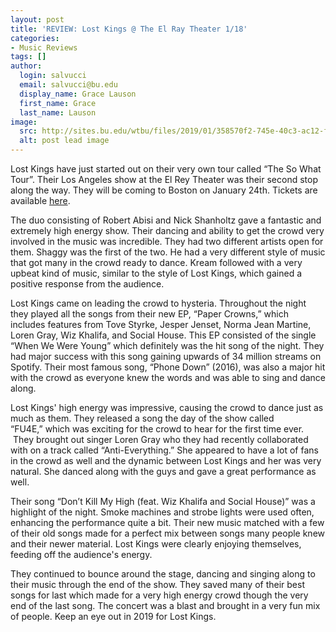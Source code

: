 ```yaml
---
layout: post
title: 'REVIEW: Lost Kings @ The El Ray Theater 1/18'
categories:
- Music Reviews
tags: []
author:
  login: salvucci
  email: salvucci@bu.edu
  display_name: Grace Lauson
  first_name: Grace
  last_name: Lauson
image:
  src: http://sites.bu.edu/wtbu/files/2019/01/358570f2-745e-40c3-ac12-f6f36f66067a.jpg
  alt: post lead image
---
```

Lost Kings have just started out on their very own tour called “The So What Tour”. Their Los Angeles show at the El Rey Theater was their second stop along the way. They will be coming to Boston on January 24th. Tickets are available [here](https://www.wearelostkings.com/).

The duo consisting of Robert Abisi and Nick Shanholtz gave a fantastic and extremely high energy show. Their dancing and ability to get the crowd very involved in the music was incredible. They had two different artists open for them. Shaggy was the first of the two. He had a very different style of music that got many in the crowd ready to dance. Kream followed with a very upbeat kind of music, similar to the style of Lost Kings, which gained a positive response from the audience.

Lost Kings came on leading the crowd to hysteria. Throughout the night they played all the songs from their new EP, “Paper Crowns,” which includes features from Tove Styrke, Jesper Jenset, Norma Jean Martine, Loren Gray, Wiz Khalifa, and Social House. This EP consisted of the single “When We Were Young” which definitely was the hit song of the night. They had major success with this song gaining upwards of 34 million streams on Spotify. Their most famous song, “Phone Down” (2016), was also a major hit with the crowd as everyone knew the words and was able to sing and dance along.

Lost Kings' high energy was impressive, causing the crowd to dance just as much as them. They released a song the day of the show called “FU4E,” which was exciting for the crowd to hear for the first time ever.  They brought out singer Loren Gray who they had recently collaborated with on a track called “Anti-Everything.” She appeared to have a lot of fans in the crowd as well and the dynamic between Lost Kings and her was very natural. She danced along with the guys and gave a great performance as well.

Their song “Don’t Kill My High (feat. Wiz Khalifa and Social House)” was a highlight of the night. Smoke machines and strobe lights were used often, enhancing the performance quite a bit. Their new music matched with a few of their old songs made for a perfect mix between songs many people knew and their newer material. Lost Kings were clearly enjoying themselves, feeding off the audience's energy.

They continued to bounce around the stage, dancing and singing along to their music through the end of the show. They saved many of their best songs for last which made for a very high energy crowd though the very end of the last song. The concert was a blast and brought in a very fun mix of people. Keep an eye out in 2019 for Lost Kings.